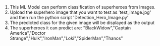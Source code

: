 1) This ML Model can perform classification of superheroes from Images. 
2) Upload the superhero image that you want to test as 'test_image.jpg' and then run the python script 'Detection_Hero_Image.py'
3) The  predicted class for the given image will be displayed as the output
4) The superheroes it can predict are: "BlackWidow","Captain America","Doctor Strange","Hulk","IronMan","Loki","SpiderMan","Thanos"
